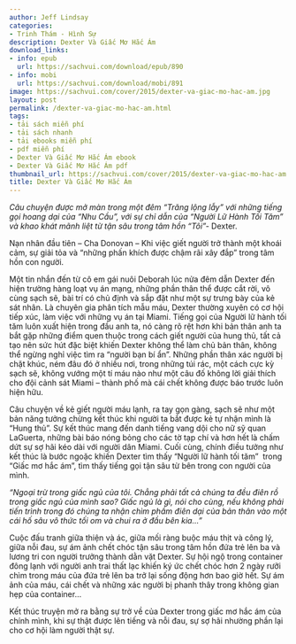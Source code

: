 ```yaml
---
author: Jeff Lindsay
categories:
- Trinh Thám - Hình Sự
description: Dexter Và Giấc Mơ Hắc Ám
download_links:
- info: epub
  url: https://sachvui.com/download/epub/890
- info: mobi
  url: https://sachvui.com/download/mobi/891
image: https://sachvui.com/cover/2015/dexter-va-giac-mo-hac-am.jpg
layout: post
permalink: /dexter-va-giac-mo-hac-am.html
tags:
- tải sách miễn phí
- tải sách nhanh
- tải ebooks miễn phí
- pdf miễn phí
- Dexter Và Giấc Mơ Hắc Ám ebook
- Dexter Và Giấc Mơ Hắc Ám pdf
thumbnail_url: https://sachvui.com/cover/2015/dexter-va-giac-mo-hac-am.jpg
title: Dexter Và Giấc Mơ Hắc Ám
---
```


 <div class="item-desc text-justify"> <p><em>Câu chuyện được mở màn trong một đêm “Trăng lộng lẫy” với những tiếng gọi hoang dại của “Nhu Cầu”, với sự chỉ dẫn của “Người Lữ Hành Tối Tăm” và khao khát mãnh liệt từ tận sâu trong tâm hồn “Tôi”-</em> Dexter.</p><p>Nạn nhân đầu tiên – Cha Donovan – Khi việc giết người trở thành một khoái cảm, sự giải tỏa và “những phấn khích được chậm rãi xây đắp” trong tâm hồn con người.</p><p>Một tin nhắn đến từ cô em gái nuôi Deborah lúc nửa đêm dẫn Dexter đến hiện trường hàng loạt vụ án mạng, những phần thân thể được cắt rời, vô cùng sạch sẽ, bài trí có chủ định và sắp đặt như một sự trưng bày của kẻ sát nhân. Là chuyên gia phân tích mẫu máu, Dexter thường xuyên có cơ hội tiếp xúc, làm việc với những vụ án tại Miami. Tiếng gọi của Người lữ hành tối tăm luôn xuất hiện trong đầu anh ta, nó càng rõ rệt hơn khi bản thân anh ta bắt gặp những điểm quen thuộc trong cách giết người của hung thủ, tất cả tạo nên sức hút đặc biệt khiến Dexter không thể làm chủ bản thân, không thể ngừng nghỉ việc tìm ra “người bạn bí ẩn”. Những phần thân xác người bị chặt khúc, ném đâu đó ở nhiều nơi, trong những túi rác, một cách cực kỳ sạch sẽ, không vướng một tí máu nào như một câu đố không lời giải thích cho đội cảnh sát Miami – thành phố mà cái chết không được báo trước luôn hiện hữu.</p><p>Câu chuyện về kẻ giết người máu lạnh, ra tay gọn gàng, sạch sẽ như một bản năng tưởng chừng kết thúc khi người ta bắt được kẻ tự nhận mình là “Hung thủ”. Sự kết thúc mang đến danh tiếng vang dội cho nữ sỹ quan LaGuerta, những bài báo nóng bỏng cho các tờ tạp chí và hơn hết là chấm dứt sự sợ hãi kéo dài với người dân Miami. Cuối cùng, chính điều tưởng như kết thúc là bước ngoặc khiến Dexter tìm thấy “Người lữ hành tối tăm”  trong “Giấc mơ hắc ám”, tìm thấy tiếng gọi tận sâu từ bên trong con người của mình.</p><p><em>“Ngoại trừ trong giấc ngủ của tôi. Chẳng phải tất cả chúng ta đều điên rồ trong giấc ngủ của mình sao? Giấc ngủ là gì, nói cho cùng, nếu không phải tiến trình trong đó chúng ta nhận chìm phầm điên dại của bản thân vào một cái hố sâu vô thức tối om và chui ra ở đầu bên kia…”</em></p><p>Cuộc đấu tranh giữa thiện và ác, giữa mối ràng buộc máu thịt và công lý, giữa nỗi đau, sự ám ảnh chết chóc tận sâu trong tâm hồn đứa trẻ lên ba và lương tri con người trưởng thành dằn vặt Dexter. Sự hội ngộ trong container đông lạnh với người anh trai thất lạc khiến ký ức chết chóc hơn 2 ngày rưỡi chìm trong máu của đứa trẻ lên ba trở lại sống động hơn bao giờ hết. Sự ám ảnh của máu, cái chết và những xác người bị phanh thây trong không gian hẹp của container…</p><p>Kết thúc truyện mở ra bằng sự trở về của Dexter trong giấc mơ hắc ám của chính mình, khi sự thật được lên tiếng và nỗi đau, sự sợ hãi nhường phần lại cho cơ hội làm người thật sự.</p> </div>